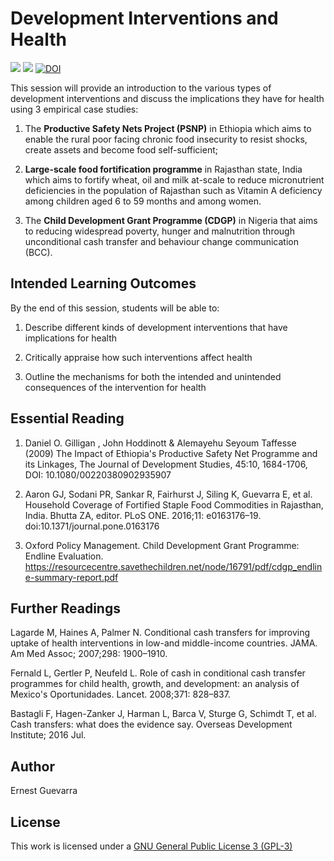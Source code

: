# Development Interventions and Health

<!--- badges start --->
[![](https://img.shields.io/badge/version-v0.1.0.2021-orange)](https://github.com/ernestguevarra/devHealth/releases/tag/v0.1.0.2021)
[![](https://img.shields.io/badge/license-GPLv3-blue)](https://github.com/ernestguevarra/devHealth/blob/master/LICENSE.md)
[![DOI](https://zenodo.org/badge/173046460.svg)](https://zenodo.org/badge/latestdoi/173046460)
<!--- badges end --->
 
This session will provide an introduction to the various types of development interventions and discuss the implications they have for health using 3 empirical case studies:

1. The **Productive Safety Nets Project (PSNP)** in Ethiopia which aims to enable the rural poor facing chronic food insecurity to resist shocks, create assets and become food self-sufficient;

2. **Large-scale food fortification programme** in Rajasthan state, India which aims to fortify wheat, oil and milk at-scale to reduce micronutrient deficiencies in the population of Rajasthan such as Vitamin A deficiency among children aged 6 to 59 months and among women.

3. The **Child Development Grant Programme (CDGP)** in Nigeria that aims to reducing widespread poverty, hunger and malnutrition through unconditional cash transfer and behaviour change communication (BCC).

## Intended Learning Outcomes

By the end of this session, students will be able to:

1. Describe different kinds of development interventions that have implications for health

2. Critically appraise how such interventions affect health

3. Outline the mechanisms for both the intended and unintended consequences of the intervention for health
 
## Essential Reading

1. Daniel O. Gilligan , John Hoddinott & Alemayehu Seyoum Taffesse (2009) The Impact of Ethiopia's Productive Safety Net Programme and its Linkages, The Journal of Development Studies, 45:10, 1684-1706, DOI: 10.1080/00220380902935907

2. Aaron GJ, Sodani PR, Sankar R, Fairhurst J, Siling K, Guevarra E, et al. Household Coverage of Fortified Staple Food Commodities in Rajasthan, India. Bhutta ZA, editor. PLoS ONE. 2016;11: e0163176–19. doi:10.1371/journal.pone.0163176

3. Oxford Policy Management. Child Development Grant Programme: Endline Evaluation. https://resourcecentre.savethechildren.net/node/16791/pdf/cdgp_endline-summary-report.pdf
 
## Further Readings

Lagarde M, Haines A, Palmer N. Conditional cash transfers for improving uptake of health interventions in low-and middle-income countries. JAMA. Am Med Assoc; 2007;298: 1900–1910.
 
Fernald L, Gertler P, Neufeld L. Role of cash in conditional cash transfer programmes for child health, growth, and development: an analysis of Mexico's Oportunidades. Lancet. 2008;371: 828–837.

Bastagli F, Hagen-Zanker J, Harman L, Barca V, Sturge G, Schimdt T, et al. Cash transfers: what does the evidence say. Overseas Development Institute; 2016 Jul.

## Author

Ernest Guevarra

## License

This work is licensed under a [GNU General Public License 3 (GPL-3)](https://github.com/ernestguevarra/devHealth/blob/master/LICENSE.md)
